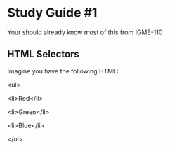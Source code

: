 # Study Guide #1

Your should already know most of this from IGME-110


## HTML Selectors

Imagine you have the following HTML:

&lt;ul&gt;

&lt;li&gt;Red&lt;/li&gt;

&lt;li&gt;Green&lt;/li&gt;

&lt;li&gt;Blue&lt;/li&gt;

&lt;/ul&gt;

